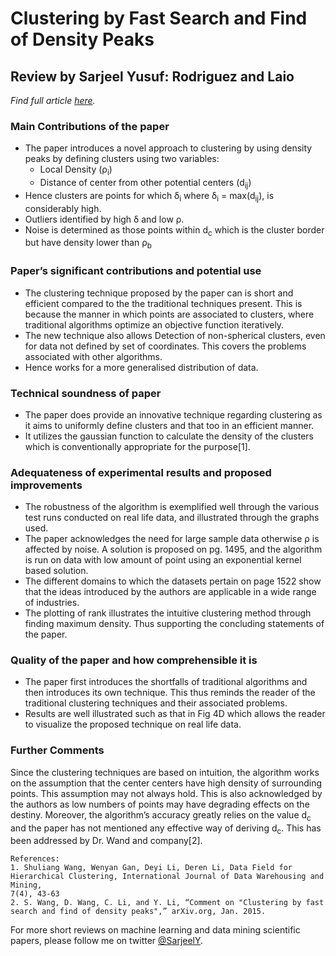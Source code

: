 # Clustering by Fast Search and Find of Density Peaks

## Review by Sarjeel Yusuf: Rodriguez and Laio

_Find full article [here](http://science.sciencemag.org/content/344/6191/1492)._

### Main Contributions of the paper

- The paper introduces a novel approach to clustering by using density peaks by defining clusters using two variables:
  - Local Density (ρ<sub>i</sub>)
  - Distance of center from other potential centers (d<sub>ij</sub>)
- Hence clusters are points for which δ<sub>i</sub> where δ<sub>i</sub> = max(d<sub>ij</sub>), is considerably high.
- Outliers identified by high δ and low ρ.
- Noise is determined as those points within d<sub>c</sub> which is the cluster border but have density lower than ρ<sub>b</sub>

### Paper’s significant contributions and potential use

- The clustering technique proposed by the paper can is short and efficient compared to the the traditional techniques present. This is because the manner in which points are associated to clusters, where traditional algorithms optimize an objective function iteratively.
- The new technique also allows Detection of non-spherical clusters, even for data not defined by set of coordinates. This covers the problems associated with other algorithms.
- Hence works for a more generalised distribution of data.

### Technical soundness of paper

- The paper does provide an innovative technique regarding clustering as it aims to uniformly define clusters and that too in an efficient manner.
- It utilizes the gaussian function to calculate the density of the clusters which is conventionally appropriate for the purpose[1].

### Adequateness of experimental results and proposed improvements

- The robustness of the algorithm is exemplified well through the various test runs conducted on real life data, and illustrated through the graphs used.
- The paper acknowledges the need for large sample data otherwise ρ is affected by noise. A solution is proposed on pg. 1495, and the algorithm is run on data with low amount of point using an exponential kernel based solution.
- The different domains to which the datasets pertain on page 1522 show that the ideas introduced by the authors are applicable in a wide range of industries.
- The plotting of rank illustrates the intuitive clustering method through finding maximum density. Thus supporting the concluding statements of the paper.

### Quality of the paper and how comprehensible it is

- The paper first introduces the shortfalls of traditional algorithms and then introduces its own technique. This thus reminds the reader of the traditional clustering techniques and their associated problems.
- Results are well illustrated such as that in Fig 4D which allows the reader to visualize the proposed technique on real life data.

### Further Comments

Since the clustering techniques are based on intuition, the algorithm works on the assumption that the center centers have high density of surrounding points. This assumption may not always hold. This is also acknowledged by the authors as low numbers of points may have degrading effects on the destiny. Moreover, the algorithm’s accuracy greatly relies on the value d<sub>c</sub> and the paper has not mentioned any effective way of deriving d<sub>c</sub>. This has been addressed by Dr. Wand and company[2].

```
References:
1. Shuliang Wang, Wenyan Gan, Deyi Li, Deren Li, Data Field for Hierarchical Clustering, International Journal of Data Warehousing and Mining,
7(4), 43-63
2. S. Wang, D. Wang, C. Li, and Y. Li, “Comment on "Clustering by fast search and find of density peaks",” arXiv.org, Jan. 2015.
```

For more short reviews on machine learning and data mining scientific papers, please follow me on twitter [@SarjeelY](https://twitter.com/SarjeelY).
